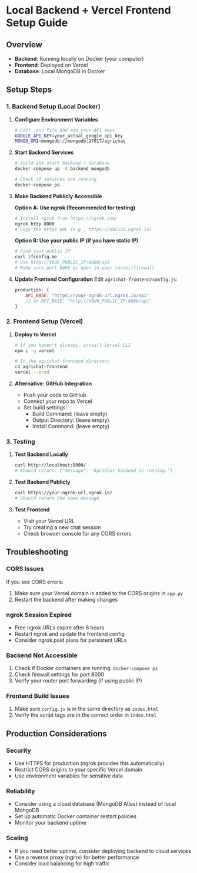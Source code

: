 # Local Backend + Vercel Frontend Setup Guide

## Overview
- **Backend**: Running locally on Docker (your computer)
- **Frontend**: Deployed on Vercel
- **Database**: Local MongoDB in Docker

## Setup Steps

### 1. Backend Setup (Local Docker)

1. **Configure Environment Variables**
   ```bash
   # Edit .env file and add your API keys
   GOOGLE_API_KEY=your_actual_google_api_key
   MONGO_URI=mongodb://mongodb:27017/agrichat
   ```

2. **Start Backend Services**
   ```bash
   # Build and start backend + database
   docker-compose up -d backend mongodb
   
   # Check if services are running
   docker-compose ps
   ```

3. **Make Backend Publicly Accessible**
   
   **Option A: Use ngrok (Recommended for testing)**
   ```bash
   # Install ngrok from https://ngrok.com/
   ngrok http 8000
   # Copy the https URL (e.g., https://abc123.ngrok.io)
   ```
   
   **Option B: Use your public IP (if you have static IP)**
   ```bash
   # Find your public IP
   curl ifconfig.me
   # Use http://YOUR_PUBLIC_IP:8000/api
   # Make sure port 8000 is open in your router/firewall
   ```

4. **Update Frontend Configuration**
   Edit `agrichat-frontend/config.js`:
   ```javascript
   production: {
       API_BASE: "https://your-ngrok-url.ngrok.io/api"
       // or API_BASE: "http://YOUR_PUBLIC_IP:8000/api"
   }
   ```

### 2. Frontend Setup (Vercel)

1. **Deploy to Vercel**
   ```bash
   # If you haven't already, install Vercel CLI
   npm i -g vercel
   
   # In the agrichat-frontend directory
   cd agrichat-frontend
   vercel --prod
   ```

2. **Alternative: GitHub Integration**
   - Push your code to GitHub
   - Connect your repo to Vercel
   - Set build settings:
     - Build Command: (leave empty)
     - Output Directory: (leave empty)
     - Install Command: (leave empty)

### 3. Testing

1. **Test Backend Locally**
   ```bash
   curl http://localhost:8000/
   # Should return: {"message": "AgriChat backend is running."}
   ```

2. **Test Backend Publicly**
   ```bash
   curl https://your-ngrok-url.ngrok.io/
   # Should return the same message
   ```

3. **Test Frontend**
   - Visit your Vercel URL
   - Try creating a new chat session
   - Check browser console for any CORS errors

## Troubleshooting

### CORS Issues
If you see CORS errors:
1. Make sure your Vercel domain is added to the CORS origins in `app.py`
2. Restart the backend after making changes

### ngrok Session Expired
- Free ngrok URLs expire after 8 hours
- Restart ngrok and update the frontend config
- Consider ngrok paid plans for persistent URLs

### Backend Not Accessible
1. Check if Docker containers are running: `docker-compose ps`
2. Check firewall settings for port 8000
3. Verify your router port forwarding (if using public IP)

### Frontend Build Issues
1. Make sure `config.js` is in the same directory as `index.html`
2. Verify the script tags are in the correct order in `index.html`

## Production Considerations

### Security
- Use HTTPS for production (ngrok provides this automatically)
- Restrict CORS origins to your specific Vercel domain
- Use environment variables for sensitive data

### Reliability
- Consider using a cloud database (MongoDB Atlas) instead of local MongoDB
- Set up automatic Docker container restart policies
- Monitor your backend uptime

### Scaling
- If you need better uptime, consider deploying backend to cloud services
- Use a reverse proxy (nginx) for better performance
- Consider load balancing for high traffic
